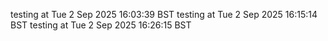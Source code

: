 testing at Tue  2 Sep 2025 16:03:39 BST
testing at Tue  2 Sep 2025 16:15:14 BST
testing at Tue  2 Sep 2025 16:26:15 BST
